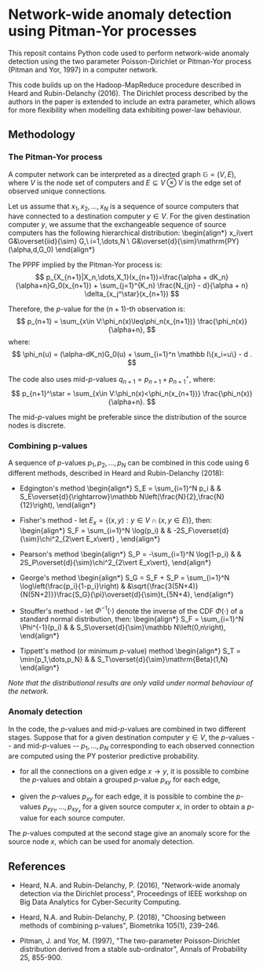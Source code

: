 # Network-wide anomaly detection using Pitman-Yor processes

This reposit contains Python code used to perform network-wide anomaly detection using the two parameter Poisson-Dirichlet or Pitman-Yor process (Pitman and Yor, 1997) in a computer network. 

This code builds up on the Hadoop-MapReduce procedure described in Heard and Rubin-Delanchy (2016). The Dirichlet process described by the authors in the paper is extended to include an extra parameter, which allows for more flexibility when modelling data exhibiting power-law behaviour.

## Methodology

### The Pitman-Yor process

A computer network can be interpreted as a directed graph $\mathbb{G}=(V,E)$, where $V$ is the node set of computers and $E\subseteq V\otimes V$ is the edge set of observed unique connections. 

Let us assume that $x_1,x_2,\dots,x_N$ is a sequence of source computers that have connected to a destination computer $y\in V$. For the given destination computer $y$, we assume that the exchangeable sequence of source computers has the following hierarchical distribution:
\begin{align*}
 x_i\vert G&\overset{iid}{\sim} G,\ i=1,\dots,N \\
 G&\overset{d}{\sim}\mathrm{PY}(\alpha,d,G_0)
\end{align*}

The PPPF implied by the Pitman-Yor process is:
$$ p_{X_{n+1}|X_n,\dots,X_1}(x_{n+1})=\frac{\alpha + dK_n}{\alpha+n}G_0(x_{n+1}) + \sum_{j=1}^{K_n} \frac{N_{jn} - d}{\alpha + n} \delta_{x_j^\star}(x_{n+1}) $$

Therefore, the $p$-value for the $(n+1)$-th observation is: 
$$ p_{n+1} = \sum_{x\in V:\phi_n(x)\leq\phi_n(x_{n+1})} \frac{\phi_n(x)}{\alpha+n}, $$
where:
$$ \phi_n(u) = (\alpha-dK_n)G_0(u) + \sum_{i=1}^n \mathbb I\{x_i=u\} - d . $$

The code also uses mid-$p$-values $q_{n+1}=p_{n+1}+p_{n+1}^\star$, where:
$$ p_{n+1}^\star = \sum_{x\in V:\phi_n(x)<\phi_n(x_{n+1})} \frac{\phi_n(x)}{\alpha+n}. $$

The mid-$p$-values might be preferable since the distribution of the source nodes is discrete. 


### Combining p-values

A sequence of $p$-values $p_1,p_2,\dots,p_N$ can be combined in this code using 6 different methods, described in Heard and Rubin-Delanchy (2018):

* Edgington's method
\begin{align*}
S_E = \sum_{i=1}^N p_i & & S_E\overset{d}{\rightarrow}\mathbb N\left(\frac{N}{2},\frac{N}{12}\right), 
\end{align*}

* Fisher's method - let $E_x=\{(x,y):y\in V\cap(x,y\in E)\}$, then:
\begin{align*} 
S_F = \sum_{i=1}^N \log(p_i) & & -2S_F\overset{d}{\sim}\chi^2_{2\vert E_x\vert} ,
\end{align*}

* Pearson's method
\begin{align*}
S_P = -\sum_{i=1}^N \log(1-p_i) & & 2S_P\overset{d}{\sim}\chi^2_{2\vert E_x\vert},
\end{align*}

* George's method 
\begin{align*}
S_G = S_F + S_P = \sum_{i=1}^N \log\left(\frac{p_i}{1-p_i}\right) & &\sqrt{\frac{3(5N+4)}{N(5N+2)}}\frac{S_G}{\pi}\overset{d}{\sim}t_{5N+4}, 
\end{align*}

* Stouffer's method - let $\Phi^{-1}(\cdot)$ denote the inverse of the CDF $\Phi(\cdot)$ of a standard normal distribution, then:
\begin{align*}
S_F = \sum_{i=1}^N \Phi^{-1}(p_i) & & S_S\overset{d}{\sim}\mathbb N\left(0,n\right),
\end{align*}

* Tippett's method (or minimum $p$-value) method 
\begin{align*}
S_T = \min\{p_1,\dots,p_N\} & & S_T\overset{d}{\sim}\mathrm{Beta}(1,N)
\end{align*}

*Note that the distributional results are only valid under normal behaviour of the network.*

### Anomaly detection

In the code, the $p$-values and mid-$p$-values are combined in two different stages. Suppose that for a given destination computer $y\in V$, the $p$-values -- and mid-$p$-values -- $p_1,\dots,p_N$ corresponding to each observed connection are computed using the PY posterior predictive probability.

* for all the connections on a given edge $x\to y$, it is possible to combine the $p$-values and obtain a grouped $p$-value $p_{xy}$ for each edge,

* given the $p$-values $p_{xy}$ for each edge, it is possible to combine the $p$-values $p_{xy_1},\dots,p_{xy_x}$ for a given source computer $x$, in order to obtain a $p$-value for each source computer.

The $p$-values computed at the second stage give an anomaly score for the source node $x$, which can be used for anomaly detection. 

## References

* Heard, N.A. and Rubin-Delanchy, P. (2016), "Network-wide anomaly detection via the Dirichlet process", Proceedings of IEEE workshop on Big Data Analytics for Cyber-Security Computing.

* Heard, N.A. and Rubin-Delanchy, P. (2018), "Choosing between methods of combining p-values", Biometrika 105(1), 239–246.

* Pitman, J. and Yor, M. (1997), "The two-parameter Poisson-Dirichlet distribution derived from a stable sub-ordinator", Annals of Probability 25, 855-900.


